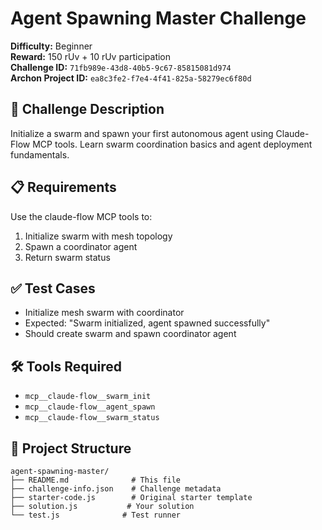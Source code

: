 # Agent Spawning Master Challenge

**Difficulty:** Beginner  
**Reward:** 150 rUv + 10 rUv participation  
**Challenge ID:** `71fb989e-43d8-40b5-9c67-85815081d974`  
**Archon Project ID:** `ea8c3fe2-f7e4-4f41-825a-58279ec6f80d`

## 🎯 Challenge Description

Initialize a swarm and spawn your first autonomous agent using Claude-Flow MCP tools. Learn swarm coordination basics and agent deployment fundamentals.

## 📋 Requirements

Use the claude-flow MCP tools to:
1. Initialize swarm with mesh topology
2. Spawn a coordinator agent
3. Return swarm status

## ✅ Test Cases

- Initialize mesh swarm with coordinator
- Expected: "Swarm initialized, agent spawned successfully"
- Should create swarm and spawn coordinator agent

## 🛠️ Tools Required

- `mcp__claude-flow__swarm_init`
- `mcp__claude-flow__agent_spawn`
- `mcp__claude-flow__swarm_status`

## 📁 Project Structure

```
agent-spawning-master/
├── README.md              # This file
├── challenge-info.json    # Challenge metadata
├── starter-code.js        # Original starter template
├── solution.js           # Your solution
└── test.js              # Test runner
```